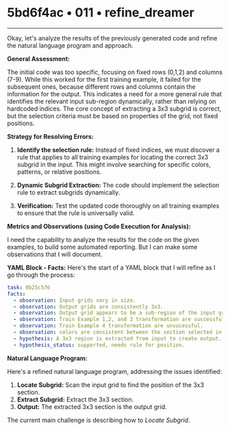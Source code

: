 # 5bd6f4ac • 011 • refine_dreamer

---
Okay, let's analyze the results of the previously generated code and refine the natural language program and approach.

**General Assessment:**

The initial code was too specific, focusing on fixed rows (0,1,2) and columns (7-9). While this worked for the first training example, it failed for the subsequent ones, because different rows and columns contain the information for the output.
This indicates a need for a more general rule that identifies the relevant input sub-region dynamically, rather than relying on hardcoded indices. The core concept of extracting a 3x3 subgrid is correct, but the selection criteria must be based on properties of the grid, not fixed positions.

**Strategy for Resolving Errors:**

1.  **Identify the selection rule:** Instead of fixed indices, we must discover a rule that applies to all training examples for locating the correct 3x3 subgrid in the input. This might involve searching for specific colors, patterns, or relative positions.

2.  **Dynamic Subgrid Extraction:** The code should implement the selection rule to extract subgrids dynamically.

3.  **Verification:** Test the updated code thoroughly on all training examples to ensure that the rule is universally valid.

**Metrics and Observations (using Code Execution for Analysis):**

I need the capability to analyze the results for the code on the given examples, to build some automated reporting.
But I can make some observations that I will document.

**YAML Block - Facts:**
Here's the start of a YAML block that I will refine as I go through the process:

```yaml
task: 0b25c576
facts:
  - observation: Input grids vary in size.
  - observation: Output grids are consistently 3x3.
  - observation: Output grid appears to be a sub-region of the input grid, not a newly constructed object composed by separate elements.
  - observation: Train Example 1,2, and 3 transformation are successful.
  - observation: Train Example 4 transformation are unsucessful.
  - observation: colors are consistent between the section selected in the input and the output
  - hypothesis: A 3x3 region is extracted from input to create output.
  - hypothesis_status: supported, needs rule for position.
```

**Natural Language Program:**

Here's a refined natural language program, addressing the issues identified:

1.  **Locate Subgrid:** Scan the input grid to find the position of the 3x3 section.
2.  **Extract Subgrid:** Extract the 3x3 section.
3.  **Output:** The extracted 3x3 section is the output grid.

The current main challenge is describing how to *Locate Subgrid*.

